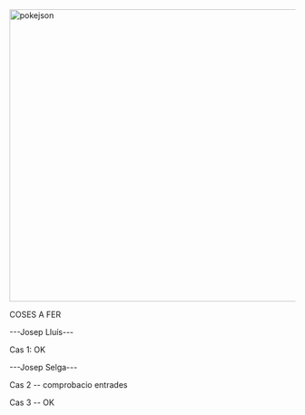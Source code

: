 <img width="515" alt="pokejson" src="https://user-images.githubusercontent.com/6912140/49163881-5848a080-f32e-11e8-94ec-122c33592dd4.PNG">


COSES A FER

---Josep Lluís---

Cas 1: OK 

---Josep Selga---
    
Cas 2  -- comprobacio entrades

Cas 3 -- OK
